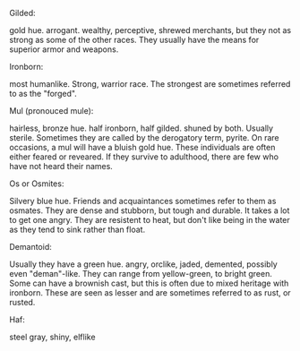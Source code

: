 Gilded: 

gold hue. arrogant. wealthy, perceptive, shrewed merchants, but they not as strong as some of the other races. They usually have the means for superior armor and weapons. 

Ironborn:

most humanlike. Strong, warrior race. The strongest are sometimes referred to as the "forged". 

Mul (pronouced mule):

hairless, bronze hue. half ironborn, half gilded. shuned by both. Usually sterile. 
Sometimes they are called by the derogatory term, pyrite. On rare occasions, a mul will have a bluish gold hue. These individuals are often either feared or reveared. If they survive to adulthood, there are few who have not heard their names.

Os or Osmites:

Silvery blue hue. Friends and acquaintances sometimes refer to them as osmates. They are dense and stubborn, but tough and durable. It takes a lot to get one angry. They are resistent to heat, but don't like being in the water as they tend to sink rather than float. 

Demantoid:

Usually they have a green hue. angry, orclike, jaded, demented, possibly even "deman"-like. 
They can range from yellow-green, to bright green. Some can have a brownish cast, but this is often due to mixed heritage with ironborn. These are seen as lesser and are sometimes referred to as rust, or rusted.  

Haf: 

steel gray, shiny, elflike


